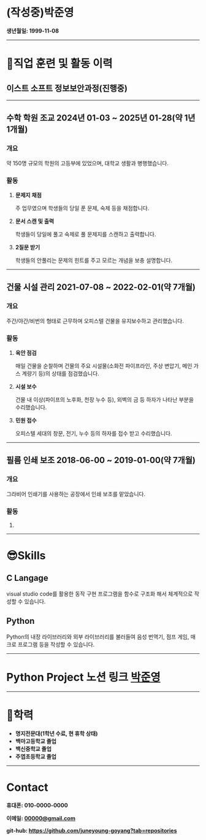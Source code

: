 # (작성중)박준영

**생년월일: 1999-11-08**

---

# 🦝직업 훈련 및 활동 이력

## 이스트 소프트 정보보안과정(진행중)

---

## 수학 학원 조교 2024년 01-03 ~ 2025년 01-28(약 1년 1개월)

### **개요**

약 150명 규모의 학원의 고등부에 있었으며, 대학교 생활과 병행했습니다.

### 활동

1. **문제지 채점**
    
    주 업무였으며 학생들의 당일 푼 문제, 숙제 등을 채점합니다.
    

1. **문서 스캔 및 출력**
    
    학생들이 당일에 풀고 숙제로 풀 문제지를 스캔하고 출력합니다.
    

1. **2질문 받기**
    
    학생들의 안풀리는 문제의 힌트를 주고 모르는 개념을 보충 설명합니다.
    

---

## **건물 시설 관리 2021-07-08 ~ 2022-02-01(약 7개월)**

### 개요

주간/야간/비번의 형태로 근무하며 오피스텔 건물을 유지보수하고 관리했습니다.

### 활동

1. **육안 점검**
    
    매일 건물을 순찰하며 건물의 주요 시설물(소화전 파이프라인, 주상 변압기, 메인 가스 계량기 등)의 상태를 점검했습니다.
    
2. **시설 보수**
    
    건물 내 이상(파이프의 노후화, 천장 누수 등), 외벽의 금 등 하자가 나타난 부분을 수리했습니다.
    
3. **민원 접수**
    
    오피스텔 세대의 창문, 전기, 누수 등의 하자를 접수 받고 수리했습니다.
    

---

## **필름 인쇄 보조 2018-06-00 ~ 2019-01-00(약 7개월)**

### 개요

그라비어 인쇄기를 사용하는 공장에서 인쇄 보조를 맡았습니다.

### 활동

1. 

---

# 😎Skills

## C Langage

visual studio code를 활용한 동작 구현 프로그램을 함수로 구조화 해서 체계적으로 작성할  수 있습니다.

## Python

Python의 내장 라이브러리와 외부 라이브러리를 불러들여 음성 번역기, 점프 게임, 매크로 프로그램 등을 작성할 수 있습니다.

---

# **Python Project 노션 링크** [박준영 ](https://www.notion.so/191ebaa8982b80b29983e7d44747bd00?pvs=21)

---

# 🏫학력

- **명지전문대(1학년 수료, 현 휴학 상태)**
- **백마고등학교 졸업**
- **백신중학교 졸업**
- **주엽초등학교 졸업**

---

# Contact

**휴대폰: 010-0000-0000** 

**이메일: 00000@gmail.com**

**git-hub: https://github.com/juneyoung-goyang?tab=repositories**
